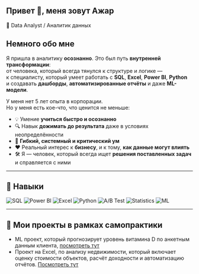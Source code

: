 ## Привет 👋, меня зовут Ажар

🎯 Data Analyst / Аналитик данных

## Немного обо мне 

Я пришла в аналитику **осознанно**. Это был путь **внутренней трансформации**:  
от человека, который всегда тянулся к структуре и логике —  
к специалисту, который умеет работать с **SQL**, **Excel**, **Power BI**, **Python**  
и создавать **дашборды**, **автоматизированные отчёты** и даже **ML-модели**.

У меня нет 5 лет опыта в корпорации.  
Но у меня есть кое-что, что ценится не меньше:

- 💡 Умение **учиться быстро и осознанно**
- 🔍 Навык **дожимать до результата** даже в условиях неопределённости
- 🧠 **Гибкий, системный и критический ум**
- ❤️ Реальный интерес к **бизнесу**, и к тому, **как данные могут влиять**
- 🛠 Я — человек, который всегда ищет **решения поставленных задач** и справляется с ними
---

## 🧠 Навыки

![SQL](https://img.shields.io/badge/SQL-blue?logo=sql)
![Power BI](https://img.shields.io/badge/Power_BI-yellow?logo=powerbi)
![Excel](https://img.shields.io/badge/Excel-green?logo=microsoft-excel)
![Python](https://img.shields.io/badge/Python-blue?logo=python)
![A/B Test](https://img.shields.io/badge/A/B_Test-grey?logo=statics)
![Statistics](https://img.shields.io/badge/Statistics-orange?logo=statics)
![ML](https://img.shields.io/badge/ML-fuchsia?logo=ml)

---

## 📘 Мои проекты в рамках самопрактики
- ML проект, который прогнозирует уровень витамина D по анкетным данным клиента, [посмотреть тут](https://github.com/azhar011090/Vitamin-D-ML.git)
- Проект на Excel, по анализу недвижимости, который включает оценку стоимости объектов, расчёт доходности и автоматизацию отчётов. [Посмотреть тут](https://github.com/azhar011090/property_excel)
